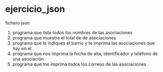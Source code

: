 # ejercicio_json

fichero json

1. programa que lista todos los nombres de las asociaciones
2. programa que muestre el total de de asociaciones 
3. programa que le indiques el barrio y te imprima las asociaciones que hay en el 
4. programa que nos imprima la fecha de alta, identificador y teléfono de una asociación
5. programa que me imprima todos los correos de las asociaciones
